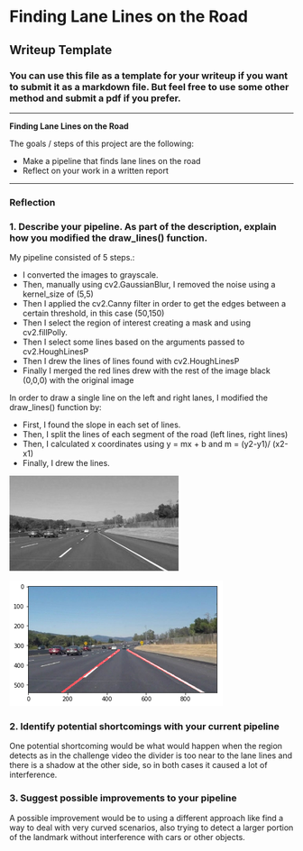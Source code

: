# **Finding Lane Lines on the Road** 

## Writeup Template

### You can use this file as a template for your writeup if you want to submit it as a markdown file. But feel free to use some other method and submit a pdf if you prefer.

---

**Finding Lane Lines on the Road**

The goals / steps of this project are the following:
* Make a pipeline that finds lane lines on the road
* Reflect on your work in a written report


[//]: # (Image References)

[image1]: ./examples/grayscale.jpg "Grayscale"
[image2]: ./examples/image_with_lines.png "Image with lines"

---

### Reflection

### 1. Describe your pipeline. As part of the description, explain how you modified the draw_lines() function.

My pipeline consisted of 5 steps.:

* I converted the images to grayscale.
* Then, manually using cv2.GaussianBlur, I removed the noise using a kernel_size of (5,5)
* Then I applied the cv2.Canny filter in order to get the edges between a certain threshold, in this case (50,150)
* Then I select the region of interest creating a mask and using cv2.fillPolly.
* Then I select some lines based on the arguments passed to cv2.HoughLinesP
* Then I drew the lines of lines found with cv2.HoughLinesP
* Finally I merged the red lines drew with the rest of the image black (0,0,0) with the original image

In order to draw a single line on the left and right lanes, I modified the draw_lines() function by:

* First, I found the slope in each set of lines.
* Then, I split the lines of each segment of the road (left lines, right lines)
* Then, I calculated x coordinates using y = mx + b and m = (y2-y1)/ (x2-x1)
* Finally, I drew the lines.

![alt text][image1]

![alt text][image2]


### 2. Identify potential shortcomings with your current pipeline

One potential shortcoming would be what would happen when the region detects as in the challenge video the divider is too near to the 
lane lines and there is a shadow at the other side, so in both cases it caused a lot of interference.


### 3. Suggest possible improvements to your pipeline

A possible improvement would be to using a different approach like find a way to deal with very curved scenarios, also trying to detect 
a larger portion of the landmark without interference with cars or other objects. 
